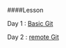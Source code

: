 ####Lesson

Day 1 : [Basic Git](https://github.com/mhuntoa/NFinternGangster/blob/master/day1/day1.md) 

Day 2 : [remote Git](https://github.com/mhuntoa/NFinternGangster/blob/master/day2/day2.md)
